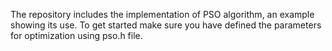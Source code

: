 
The repository includes the implementation of PSO algorithm, an example showing its use. To get started make sure you have defined the parameters for optimization using pso.h file. 
